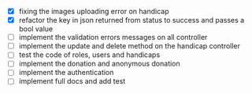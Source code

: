 - [x] fixing the images uploading error on handicap
- [x] refactor the key in json returned from status to success and passes a bool value
- [ ] implement the validation errors messages on all controller
- [ ] implement the update and delete method on the handicap controller
- [ ] test the code of roles, users and handicaps
- [ ] implement the donation and anonymous donation
- [ ] implement the authentication
- [ ] implement full docs and add test